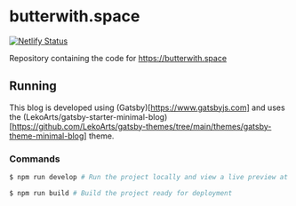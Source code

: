# butterwith.space

[![Netlify Status](https://api.netlify.com/api/v1/badges/796f1d96-09f1-40ff-befc-3b175964a900/deploy-status)](https://app.netlify.com/sites/butterwith-space/deploys)

Repository containing the code for https://butterwith.space

## Running

This blog is developed using (Gatsby)[https://www.gatsbyjs.com] and uses the (LekoArts/gatsby-starter-minimal-blog)[https://github.com/LekoArts/gatsby-themes/tree/main/themes/gatsby-theme-minimal-blog] theme.

### Commands

```sh
$ npm run develop # Run the project locally and view a live preview at http://localhost:8000

$ npm run build # Build the project ready for deployment
```